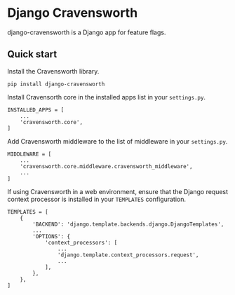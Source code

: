 # Django Cravensworth

django-cravensworth is a Django app for feature flags.

## Quick start

Install the Cravensworth library.

    pip install django-cravensworth

Install Cravensorth core in the installed apps list in your `settings.py`.

    INSTALLED_APPS = [
        ...
        'cravensworth.core',
    ]

Add Cravensworth middleware to the list of middleware in your `settings.py`.

    MIDDLEWARE = [
        ...
        'cravensworth.core.middleware.cravensworth_middleware',
        ...
    ]

If using Cravensworth in a web environment, ensure that the Django request
context processor is installed in your `TEMPLATES` configuration.

    TEMPLATES = [
        {
            'BACKEND': 'django.template.backends.django.DjangoTemplates',
            ...
            'OPTIONS': {
                'context_processors': [
                    ...
                    'django.template.context_processors.request',
                    ...
                ],
            },
        },
    ]
